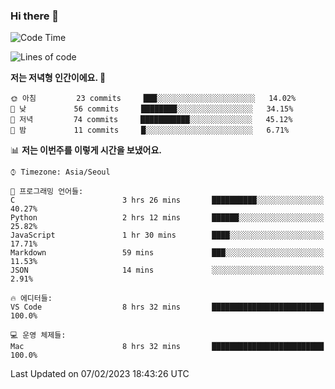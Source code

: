 ### Hi there 👋

<!--START_SECTION:waka-->
![Code Time](http://img.shields.io/badge/Code%20Time-76%20hrs%203%20mins-blue)

![Lines of code](https://img.shields.io/badge/%EC%A0%80%EB%8A%94%20%EC%97%AC%ED%83%9C%EA%B9%8C%EC%A7%80%20-74%20Thousand%20%EC%A4%84%EC%9D%98%20%EC%BD%94%EB%93%9C%EB%A5%BC%20%EC%9E%91%EC%84%B1%ED%96%88%EC%96%B4%EC%9A%94.-blue)

**저는 저녁형 인간이에요. 🦉** 

```text
🌞 아침         23 commits     ███░░░░░░░░░░░░░░░░░░░░░░   14.02% 
🌆 낮　         56 commits     ████████░░░░░░░░░░░░░░░░░   34.15% 
🌃 저녁         74 commits     ███████████░░░░░░░░░░░░░░   45.12% 
🌙 밤　         11 commits     █░░░░░░░░░░░░░░░░░░░░░░░░   6.71%

```


📊 **저는 이번주를 이렇게 시간을 보냈어요.** 

```text
⌚︎ Timezone: Asia/Seoul

💬 프로그래밍 언어들: 
C                        3 hrs 26 mins       ██████████░░░░░░░░░░░░░░░   40.27% 
Python                   2 hrs 12 mins       ██████░░░░░░░░░░░░░░░░░░░   25.82% 
JavaScript               1 hr 30 mins        ████░░░░░░░░░░░░░░░░░░░░░   17.71% 
Markdown                 59 mins             ███░░░░░░░░░░░░░░░░░░░░░░   11.53% 
JSON                     14 mins             ░░░░░░░░░░░░░░░░░░░░░░░░░   2.91%

🔥 에디터들: 
VS Code                  8 hrs 32 mins       █████████████████████████   100.0%

💻 운영 체제들: 
Mac                      8 hrs 32 mins       █████████████████████████   100.0%

```


 Last Updated on 07/02/2023 18:43:26 UTC
<!--END_SECTION:waka-->
